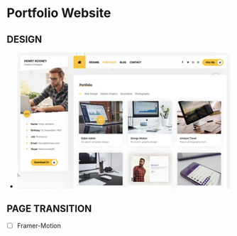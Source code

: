 Portfolio Website
===

## DESIGN
- ![](./src/images/Design/ScreenShot.png)

## PAGE TRANSITION
- [ ] Framer-Motion